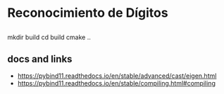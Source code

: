 # Reconocimiento de Dígitos


##
mkdir build
cd build
cmake ..


## docs and links

- https://pybind11.readthedocs.io/en/stable/advanced/cast/eigen.html
- https://pybind11.readthedocs.io/en/stable/compiling.html#compiling
